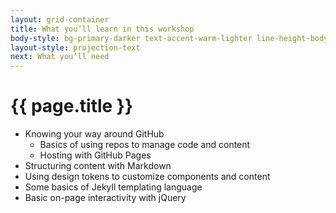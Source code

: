 ```yaml
---
layout: grid-container
title: What you’ll learn in this workshop
body-style: bg-primary-darker text-accent-warm-lighter line-height-body-4 padding-bottom-9 font-body-lg slide
layout-style: projection-text
next: What you’ll need
---
```


# {{ page.title }}

- Knowing your way around GitHub
    - Basics of using repos to manage code and content
    - Hosting with GitHub Pages
- Structuring content with Markdown
- Using design tokens to customize components and content
- Some basics of Jekyll templating language
- Basic on-page interactivity with jQuery